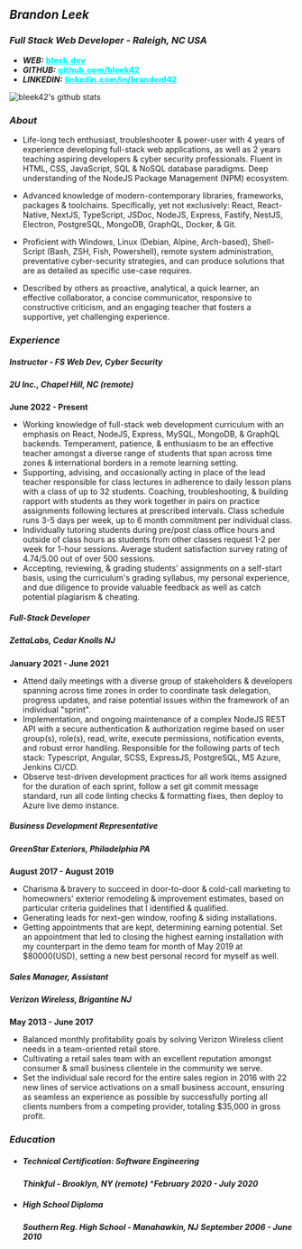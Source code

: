 ## _**Brandon Leek**_
### *Full Stack Web Developer - Raleigh, NC USA*
- _**WEB:**_ <a href="https://bleek.dev" target="_blank" style="color:cyan;font-weight:900">bleek.dev</a>
- _**GITHUB:**_ <a href="https://github.com/bleek42>" target="_blank" style="color:cyan;font-weight:900">github.com/bleek42</a>
- _**LINKEDIN:**_ <a href="https://linkedin.com/in/brandonl42" target="_blank" style="color:cyan;font-weight:900">linkedin.com/in/brandonl42</a>

![bleek42's github stats](https://github-readme-stats.vercel.app/api?username=bleek42&show_icons=true&theme=react)
### *About*
- Life-long tech enthusiast, troubleshooter & power-user with 4 years of experience developing full-stack web applications, as well as 2 years teaching aspiring developers & cyber security professionals. Fluent in HTML, CSS, JavaScript, SQL & NoSQL database paradigms. Deep understanding of the NodeJS Package Management (NPM) ecosystem.
 
- Advanced knowledge of modern-contemporary libraries, frameworks, packages & toolchains. Specifically, yet not exclusively: React, React-Native, NextJS, TypeScript, JSDoc, NodeJS, Express, Fastify, NestJS, Electron, PostgreSQL, MongoDB, GraphQL, Docker, & Git.

- Proficient with Windows, Linux (Debian, Alpine, Arch-based), Shell-Script (Bash, ZSH, Fish, Powershell), remote system administration, preventative cyber-security strategies, and can produce solutions that are as detailed as specific use-case requires.

- Described by others as proactive, analytical, a quick learner, an effective collaborator, a concise communicator, responsive to constructive criticism, and an engaging teacher that fosters a supportive, yet challenging experience.
### *Experience*
##### Instructor - FS Web Dev, Cyber Security
##### _**2U Inc., Chapel Hill, NC (remote)**_ 
**June 2022 - Present**
* Working knowledge of full-stack web development curriculum with an emphasis on React, NodeJS, Express, MySQL, MongoDB, & GraphQL backends. Temperament, patience, & enthusiasm to be an effective teacher amongst a diverse range of students that span across time zones & international borders in a remote learning setting.
* Supporting, advising, and occasionally acting in place of the lead teacher responsible for class lectures in adherence to daily lesson plans with a class of up to 32 students. Coaching, troubleshooting, & building rapport with students as they work together in pairs on practice assignments following lectures at prescribed intervals. Class schedule runs 3-5 days per week, up to 6 month commitment per individual class.
* Individually tutoring students during pre/post class office hours and outside of class hours as students from other classes request 1-2 per week for 1-hour sessions. Average student satisfaction survey rating of 4.74/5.00 out of over 500 sessions.
* Accepting, reviewing, & grading students' assignments on a self-start basis, using the curriculum's grading syllabus, my personal experience, and due diligence to provide valuable feedback as well as catch potential plagiarism & cheating.

##### Full-Stack Developer
##### ***ZettaLabs, Cedar Knolls NJ***
**January 2021 - June 2021**
* Attend daily meetings with a diverse group of stakeholders
  & developers spanning across time zones in order
  to coordinate task delegation, progress updates, and raise potential issues within the framework of an individual "sprint".
* Implementation, and ongoing maintenance of a complex NodeJS REST API with a secure authentication & authorization regime based on user group(s), role(s), read, write, execute permissions, notification events, and robust error handling. Responsible for the following parts of tech stack: Typescript, Angular, SCSS, ExpressJS, PostgreSQL, MS Azure, Jenkins CI/CD.
* Observe test-driven development practices for all work items assigned for the duration of each sprint, follow a set git commit message standard, run all code linting checks & formatting fixes, then deploy to Azure live demo instance.

##### Business Development Representative
##### ***GreenStar Exteriors, Philadelphia PA***
**August 2017 - August 2019**
* Charisma & bravery to succeed in door-to-door & cold-call marketing to homeowners' exterior remodeling & improvement estimates, based on particular criteria guidelines that I identified & qualified.
* Generating leads for next-gen window, roofing & siding installations.
* Getting appointments that are kept, determining earning potential. Set an appointment that led to closing the highest earning installation with my counterpart in the demo team for month of May 2019 at $80000(USD), setting a new best personal record for myself as well.

##### Sales Manager, Assistant
##### ***Verizon Wireless, Brigantine NJ***
**May 2013 - June 2017**
* Balanced monthly profitability goals by solving Verizon Wireless client needs in a team-oriented retail store.
* Cultivating a retail sales team with an excellent reputation amongst consumer & small business clientele in the community we serve.
* Set the individual sale record for the entire sales region in 2016 with 22 new lines of service activations on a small business account, ensuring as seamless an experience as possible by successfully porting all clients numbers from a competing provider, totaling $35,000 in gross profit.

### *Education*

- ##### Technical Certification: Software Engineering
	***Thinkful - Brooklyn, NY (remote)***
	****February 2020 - July 2020***
- ##### High School Diploma
	***Southern Reg. High School - Manahawkin, NJ***
	***September 2006 - June 2010***
